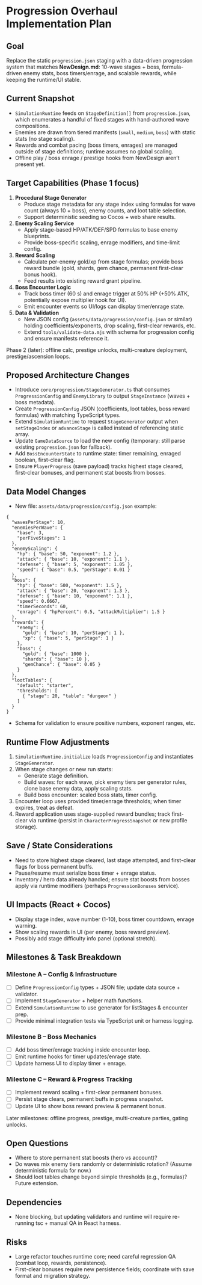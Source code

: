 # Progression Overhaul Implementation Plan

## Goal
Replace the static `progression.json` staging with a data-driven progression system that matches **NewDesign.md**: 10-wave stages + boss, formula-driven enemy stats, boss timers/enrage, and scalable rewards, while keeping the runtime/UI stable.

## Current Snapshot
- `SimulationRuntime` feeds on `StageDefinition[]` from `progression.json`, which enumerates a handful of fixed stages with hand-authored wave compositions.
- Enemies are drawn from tiered manifests (`small`, `medium`, `boss`) with static stats (no stage scaling).
- Rewards and combat pacing (boss timers, enrages) are managed outside of stage definitions; runtime assumes no global scaling.
- Offline play / boss enrage / prestige hooks from NewDesign aren’t present yet.

## Target Capabilities (Phase 1 focus)
1. **Procedural Stage Generator**
   - Produce stage metadata for any stage index using formulas for wave count (always 10 + boss), enemy counts, and loot table selection.
   - Support deterministic seeding so Cocos + web share results.
2. **Enemy Scaling Service**
   - Apply stage-based HP/ATK/DEF/SPD formulas to base enemy blueprints.
   - Provide boss-specific scaling, enrage modifiers, and time-limit config.
3. **Reward Scaling**
   - Calculate per-enemy gold/xp from stage formulas; provide boss reward bundle (gold, shards, gem chance, permanent first-clear bonus hook).
   - Feed results into existing reward grant pipeline.
4. **Boss Encounter Logic**
   - Track boss timer (60 s) and enrage trigger at 50% HP (+50% ATK, potentially expose multiplier hook for UI).
   - Emit encounter events so UI/logs can display timer/enrage state.
5. **Data & Validation**
   - New JSON config (`assets/data/progression/config.json` or similar) holding coefficients/exponents, drop scaling, first-clear rewards, etc.
   - Extend `tools/validate-data.mjs` with schema for progression config and ensure manifests reference it.

Phase 2 (later): offline calc, prestige unlocks, multi-creature deployment, prestige/ascension loops.

## Proposed Architecture Changes
- Introduce `core/progression/StageGenerator.ts` that consumes `ProgressionConfig` and `EnemyLibrary` to output `StageInstance` (waves + boss metadata).
- Create `ProgressionConfig` JSON (coefficients, loot tables, boss reward formulas) with matching TypeScript types.
- Extend `SimulationRuntime` to request `StageGenerator` output when `setStageIndex` or `advanceStage` is called instead of referencing static array.
- Update `GameDataSource` to load the new config (temporary: still parse existing `progression.json` for fallback).
- Add `BossEncounterState` to runtime state: timer remaining, enraged boolean, first-clear flag.
- Ensure `PlayerProgress` (save payload) tracks highest stage cleared, first-clear bonuses, and permanent stat boosts from bosses.

## Data Model Changes
- New file: `assets/data/progression/config.json` example:
```
{
  "wavesPerStage": 10,
  "enemiesPerWave": {
    "base": 3,
    "perFiveStages": 1
  },
  "enemyScaling": {
    "hp": { "base": 50, "exponent": 1.2 },
    "attack": { "base": 10, "exponent": 1.1 },
    "defense": { "base": 5, "exponent": 1.05 },
    "speed": { "base": 0.5, "perStage": 0.01 }
  },
  "boss": {
    "hp": { "base": 500, "exponent": 1.5 },
    "attack": { "base": 20, "exponent": 1.3 },
    "defense": { "base": 10, "exponent": 1.1 },
    "speed": 0.6667,
    "timerSeconds": 60,
    "enrage": { "hpPercent": 0.5, "attackMultiplier": 1.5 }
  },
  "rewards": {
    "enemy": {
      "gold": { "base": 10, "perStage": 1 },
      "xp": { "base": 5, "perStage": 1 }
    },
    "boss": {
      "gold": { "base": 1000 },
      "shards": { "base": 10 },
      "gemChance": { "base": 0.05 }
    }
  },
  "lootTables": {
    "default": "starter",
    "thresholds": [
      { "stage": 20, "table": "dungeon" }
    ]
  }
}
```
- Schema for validation to ensure positive numbers, exponent ranges, etc.

## Runtime Flow Adjustments
1. `SimulationRuntime.initialize` loads `ProgressionConfig` and instantiates `StageGenerator`.
2. When stage changes or new run starts:
   - Generate stage definition.
   - Build waves: for each wave, pick enemy tiers per generator rules, clone base enemy data, apply scaling stats.
   - Build boss encounter: scaled boss stats, timer config.
3. Encounter loop uses provided timer/enrage thresholds; when timer expires, treat as defeat.
4. Reward application uses stage-supplied reward bundles; track first-clear via runtime (persist in `CharacterProgressSnapshot` or new profile storage).

## Save / State Considerations
- Need to store highest stage cleared, last stage attempted, and first-clear flags for boss permanent buffs.
- Pause/resume must serialize boss timer + enrage status.
- Inventory / hero data already handled; ensure stat boosts from bosses apply via runtime modifiers (perhaps `ProgressionBonuses` service).

## UI Impacts (React + Cocos)
- Display stage index, wave number (1-10), boss timer countdown, enrage warning.
- Show scaling rewards in UI (per enemy, boss reward preview).
- Possibly add stage difficulty info panel (optional stretch).

## Milestones & Task Breakdown

### Milestone A – Config & Infrastructure
- [ ] Define `ProgressionConfig` types + JSON file; update data source + validator.
- [ ] Implement `StageGenerator` + helper math functions.
- [ ] Extend `SimulationRuntime` to use generator for listStages & encounter prep.
- [ ] Provide minimal integration tests via TypeScript unit or harness logging.

### Milestone B – Boss Mechanics
- [ ] Add boss timer/enrage tracking inside encounter loop.
- [ ] Emit runtime hooks for timer updates/enrage state.
- [ ] Update harness UI to display timer + enrage.

### Milestone C – Reward & Progress Tracking
- [ ] Implement reward scaling + first-clear permanent bonuses.
- [ ] Persist stage clears, permanent buffs in progress snapshot.
- [ ] Update UI to show boss reward preview & permanent bonus.

Later milestones: offline progress, prestige, multi-creature parties, gating unlocks.

## Open Questions
- Where to store permanent stat boosts (hero vs account)?
- Do waves mix enemy tiers randomly or deterministic rotation? (Assume deterministic formula for now.)
- Should loot tables change beyond simple thresholds (e.g., formulas)? Future extension.

## Dependencies
- None blocking, but updating validators and runtime will require re-running tsc + manual QA in React harness.

## Risks
- Large refactor touches runtime core; need careful regression QA (combat loop, rewards, persistence).
- First-clear bonuses require new persistence fields; coordinate with save format and migration strategy.

